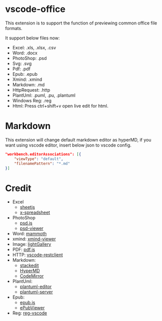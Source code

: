 # vscode-office

This extension is to support the function of previewing common office file formats.

It support below files now:
- Excel: .xls, .xlsx, .csv
- Word: .docx
- PhotoShop: .psd
- Svg: .svg
- Pdf: .pdf
- Epub: .epub
- Xmind: .xmind
- Markdown: .md
- HttpRequest: .http
- PlantUml: .puml, .pu, .plantuml
- Windows Reg: .reg
- Html: Press ctrl+shift+v open live edit for html.

# Markdown

This extension will change default markdown editor as hyperMD, if you want using vscode editor, insert below json to vscode config.
```json
"workbench.editorAssociations": [{
	"viewType": "default",
	"filenamePattern": "*.md"
}]
```


# Credit

- Excel
  - [sheetjs](https://github.com/SheetJS/sheetjs)
  - [x-spreadsheet](https://github.com/myliang/x-spreadsheet)
- PhotoShop
  - [psd.js](https://github.com/meltingice/psd.js)
  - [psd-viewer](https://github.com/zenoamaro/psd-viewer)
- Word: [mammoth](https://github.com/mwilliamson/mammoth.js)
- xmind: [xmind-viewer](https://github.com/xmindltd/xmind-viewer)
- Image: [lightGallery](https://github.com/sachinchoolur/lightGallery)
- PDF: [pdf.js](https://github.com/mozilla/pdf.js)
- HTTP: [vscode-restclient](https://github.com/Huachao/vscode-restclient)
- Markdown:
  - [stackedit](https://github.com/benweet/stackedit)
  - [HyperMD](https://github.com/laobubu/HyperMD)
  - [CodeMirror](https://github.com/codemirror/CodeMirror)
- PlantUml:
  - [plantuml-editor](https://github.com/kkeisuke/plantuml-editor)
  - [plantuml-server](https://plantuml.com/)
- Epub:
  - [epub.js](https://github.com/futurepress/epub.js/)
  - [ePubViewer](https://github.com/pgaskin/ePubViewer)
- Reg: [reg-vscode](https://github.com/ionutvmi/reg-vscode)
